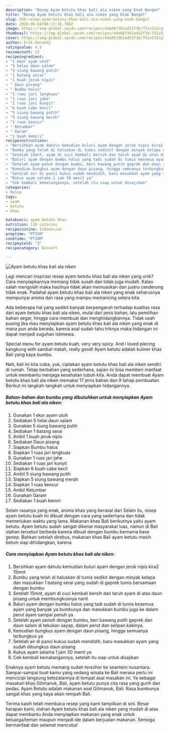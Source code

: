 ```yaml
---
description: "Resep Ayam betutu khas bali ala niken yang Enak Banget"
title: "Resep Ayam betutu khas bali ala niken yang Enak Banget"
slug: 559-resep-ayam-betutu-khas-bali-ala-niken-yang-enak-banget
date: 2020-06-04T06:13:36.788Z
image: https://img-global.cpcdn.com/recipes/4da867362ad52f3b/751x532cq70/ayam-betutu-khas-bali-ala-niken-foto-resep-utama.jpg
thumbnail: https://img-global.cpcdn.com/recipes/4da867362ad52f3b/751x532cq70/ayam-betutu-khas-bali-ala-niken-foto-resep-utama.jpg
cover: https://img-global.cpcdn.com/recipes/4da867362ad52f3b/751x532cq70/ayam-betutu-khas-bali-ala-niken-foto-resep-utama.jpg
author: Erik Kennedy
ratingvalue: 4.5
reviewcount: 15
recipeingredient:
- "1 ekor ayam utuh"
- "5 helai daun salam"
- "5 siung bawang putih"
- "1 batang serai"
- "1 buah jeruk nipis"
- " Daun pisang"
- " Bumbu halus"
- "1 ruas jari lengkuas"
- "1 ruas jari jahe"
- "1 ruas jari kunyit"
- "6 buah cabe kecil"
- "5 siung bawang putih"
- "5 siung bawang merah"
- "1 ruas kencur"
- " Ketumbar"
- " Garam"
- "1 buah kemiri"
recipeinstructions:
- "Bersihkan ayam dahulu kemudian buluri ayam dengan jeruk nipis kira2 15mnt"
- "Bumbu yang telah di haluskan di tumis sedikit dengan minyak kelapa dan masukkan 1 batang serai yang sudah di geprek tumis bersamaan dengan bumbu"
- "Setelah 15mnt, ayam di cuci kembali bersih dan taruh ayam di atas daun pisang untuk membungkusnya nanti"
- "Baluri ayam dengan bumbu halus yang tadi sudah di tumis kesemua ayam yang banyak ya bumbunya dan masukkan bumbu juga ke dalam perut ayam sampai penuh ya."
- "Setelah ayam penuh dengan bumbu, beri bawang putih geprek dan daun salam di tekukan sayap, dalam perut dan selipan kakinya."
- "Kemudian bungkus ayam dengan daun pisang, hingga semuanya terbungkus ya"
- "Setelah air di panci kukus sudah mendidih, baru masukkan ayam yang sudah dibungkus daun pisang"
- "Kukus ayam selama 1 jam 30 menit ya"
- "Cek kembali kematangannya, setelah itu siap untuk disajikan"
categories:
- Resep
tags:
- ayam
- betutu
- khas

katakunci: ayam betutu khas 
nutrition: 119 calories
recipecuisine: Indonesian
preptime: "PT35M"
cooktime: "PT38M"
recipeyield: "3"
recipecategory: Dessert

---
```



![Ayam betutu khas bali ala niken](https://img-global.cpcdn.com/recipes/4da867362ad52f3b/751x532cq70/ayam-betutu-khas-bali-ala-niken-foto-resep-utama.jpg)

Lagi mencari inspirasi resep ayam betutu khas bali ala niken yang unik? Cara menyiapkannya memang tidak susah dan tidak juga mudah. Kalau salah mengolah maka hasilnya tidak akan memuaskan dan justru cenderung tidak enak. Padahal ayam betutu khas bali ala niken yang enak seharusnya mempunyai aroma dan rasa yang mampu memancing selera kita.

Ada beberapa hal yang sedikit banyak berpengaruh terhadap kualitas rasa dari ayam betutu khas bali ala niken, mulai dari jenis bahan, lalu pemilihan bahan segar, hingga cara membuat dan menghidangkannya. Tidak usah pusing jika mau menyiapkan ayam betutu khas bali ala niken yang enak di mana pun anda berada, karena asal sudah tahu triknya maka hidangan ini dapat menjadi suguhan istimewa.

Special menu for ayam betutu kuah, very very spicy. And i loved plecing kangkung with sambal matah, really good! Ayam betutu adalah kuliner khas Bali yang kaya bumbu.


Nah, kali ini kita coba, yuk, ciptakan ayam betutu khas bali ala niken sendiri di rumah. Tetap berbahan yang sederhana, sajian ini bisa memberi manfaat untuk membantu menjaga kesehatan tubuh kita. Anda dapat membuat Ayam betutu khas bali ala niken memakai 17 jenis bahan dan 9 tahap pembuatan. Berikut ini langkah-langkah untuk menyiapkan hidangannya.

<!--inarticleads1-->

##### Bahan-bahan dan bumbu yang dibutuhkan untuk menyiapkan Ayam betutu khas bali ala niken:

1. Gunakan 1 ekor ayam utuh
1. Sediakan 5 helai daun salam
1. Gunakan 5 siung bawang putih
1. Sediakan 1 batang serai
1. Ambil 1 buah jeruk nipis
1. Sediakan  Daun pisang
1. Siapkan  Bumbu halus
1. Siapkan 1 ruas jari lengkuas
1. Gunakan 1 ruas jari jahe
1. Sediakan 1 ruas jari kunyit
1. Siapkan 6 buah cabe kecil
1. Ambil 5 siung bawang putih
1. Siapkan 5 siung bawang merah
1. Siapkan 1 ruas kencur
1. Ambil  Ketumbar
1. Gunakan  Garam
1. Sediakan 1 buah kemiri


Selain rasanya yang enak, aroma khas yang berasal dari Selain itu, resep ayam betutu kuah ini dibuat dengan cara yang sederhana dan tidak memerlukan waktu yang lama. Makanan khas Bali berikutnya yaitu ayam betutu. Ayam betutu sudah sangat dikenal masyarakat luas, namun di Bali olahan tersebut berbeda karena dibuat dengan bumbu bernama base genep. Bahkan setelah direbus, makanan khas Bali ayam betutu masih belum siap dihidangkan, karena. 

<!--inarticleads2-->

##### Cara menyiapkan Ayam betutu khas bali ala niken:

1. Bersihkan ayam dahulu kemudian buluri ayam dengan jeruk nipis kira2 15mnt
1. Bumbu yang telah di haluskan di tumis sedikit dengan minyak kelapa dan masukkan 1 batang serai yang sudah di geprek tumis bersamaan dengan bumbu
1. Setelah 15mnt, ayam di cuci kembali bersih dan taruh ayam di atas daun pisang untuk membungkusnya nanti
1. Baluri ayam dengan bumbu halus yang tadi sudah di tumis kesemua ayam yang banyak ya bumbunya dan masukkan bumbu juga ke dalam perut ayam sampai penuh ya.
1. Setelah ayam penuh dengan bumbu, beri bawang putih geprek dan daun salam di tekukan sayap, dalam perut dan selipan kakinya.
1. Kemudian bungkus ayam dengan daun pisang, hingga semuanya terbungkus ya
1. Setelah air di panci kukus sudah mendidih, baru masukkan ayam yang sudah dibungkus daun pisang
1. Kukus ayam selama 1 jam 30 menit ya
1. Cek kembali kematangannya, setelah itu siap untuk disajikan


Enaknya ayam betutu memang sudah tersohor ke seantero nusantara. Sampai-sampai buat kamu yang sedang wisata ke Bali merasa perlu ini mencicipi langsung kelezatannya di tempat asal masakan ini. Ya sebagai masakan khas Gilimanuk, Bali, ayam betutu punya cita rasa yang gurih dan pedas. Ayam Betutu adalah makanan asal Gilimanuk, Bali. Rasa bumbunya sangat khas yang kaya akan rempah Bali. 

Terima kasih telah membaca resep yang kami tampilkan di sini. Besar harapan kami, olahan Ayam betutu khas bali ala niken yang mudah di atas dapat membantu Anda menyiapkan makanan yang enak untuk keluarga/teman maupun menjadi ide dalam berjualan makanan. Semoga bermanfaat dan selamat mencoba!

